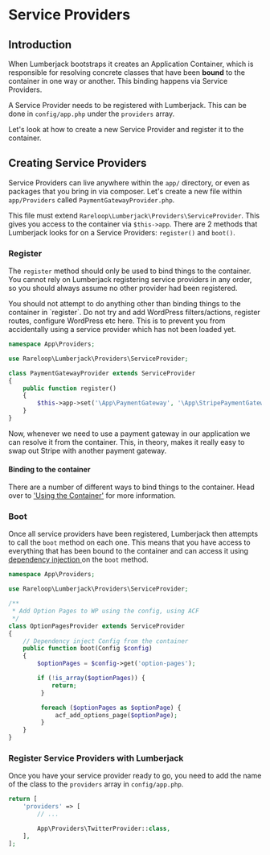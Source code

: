 # Service Providers

## Introduction

When Lumberjack bootstraps it creates an Application Container, which is responsible for resolving concrete classes that have been **bound** to the container in one way or another. This binding happens via Service Providers.

A Service Provider needs to be registered with Lumberjack. This can be done in `config/app.php` under the `providers` array.

Let's look at how to create a new Service Provider and register it to the container.

## Creating Service Providers

Service Providers can live anywhere within the `app/` directory, or even as packages that you bring in via composer. Let's create a new file within `app/Providers` called `PaymentGatewayProvider.php`.

This file must extend `Rareloop\Lumberjack\Providers\ServiceProvider`. This gives you access to the container via `$this->app`. There are 2 methods that Lumberjack looks for on a Service Providers: `register()` and `boot()`.

### Register

The `register` method should only be used to bind things to the container. You cannot rely on Lumberjack registering service providers in any order, so you should always assume no other provider had been registered.

You should not attempt to do anything other than binding things to the container in \`register\`. Do not try and add WordPress filters/actions, register routes, configure WordPress etc here. This is to prevent you from accidentally using a service provider which has not been loaded yet.

```php
namespace App\Providers;

use Rareloop\Lumberjack\Providers\ServiceProvider;

class PaymentGatewayProvider extends ServiceProvider
{
    public function register()
    {
        $this->app->set('\App\PaymentGateway', '\App\StripePaymentGateway');
    }
}
```

Now, whenever we need to use a payment gateway in our application we can resolve it from the container. This, in theory, makes it really easy to swap out Stripe with another payment gateway.

#### Binding to the container

There are a number of different ways to bind things to the container. Head over to ['Using the Container'](using-the-container.md) for more information.

### Boot

Once all service providers have been registered, Lumberjack then attempts to call the `boot` method on each one. This means that you have access to everything that has been bound to the container and can access it using [dependency injection ](using-the-container.md#dependency-injection)on the `boot` method.

```php
namespace App\Providers;

use Rareloop\Lumberjack\Providers\ServiceProvider;

/**
 * Add Option Pages to WP using the config, using ACF
 */
class OptionPagesProvider extends ServiceProvider
{
    // Dependency inject Config from the container
    public function boot(Config $config)
    {
        $optionPages = $config->get('option-pages');

        if (!is_array($optionPages)) {
            return;
         }

         foreach ($optionPages as $optionPage) {
             acf_add_options_page($optionPage);
         }
    }
}
```

### Register Service Providers with Lumberjack

Once you have your service provider ready to go, you need to add the name of the class to the `providers` array in `config/app.php`.

```php
return [
    'providers' => [
        // ...

        App\Providers\TwitterProvider::class,
    ],
];
```


